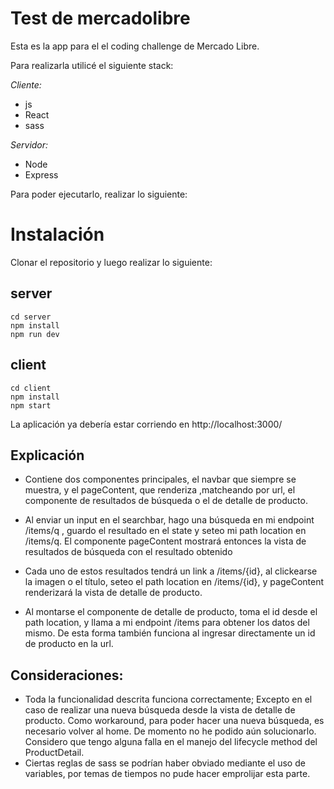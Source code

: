 # Test de mercadolibre

Esta es la app para el el coding challenge de Mercado Libre. 

Para realizarla utilicé el siguiente stack:

*Cliente:*
* js 
* React
* sass

*Servidor:*
* Node
* Express

Para poder ejecutarlo, realizar lo siguiente:

# Instalación

Clonar el repositorio y luego realizar lo siguiente:

## server

``` 
cd server 
npm install 
npm run dev 
 ```

## client

``` 
cd client
npm install
npm start 
```

La aplicación ya debería estar corriendo en http://localhost:3000/

## Explicación

- Contiene dos componentes principales, el navbar que siempre se muestra, y el pageContent, que renderiza ,matcheando por url, el componente de resultados de búsqueda o el de detalle de producto.

- Al enviar un input en el searchbar, hago una búsqueda en mi endpoint /items/q , guardo el resultado en el state y seteo mi path location en /items/q. El componente pageContent mostrará entonces la vista de resultados de búsqueda con el resultado obtenido

- Cada uno de estos resultados tendrá un link a /items/{id}, al clickearse la imagen o el título, seteo el path location en /items/{id}, y pageContent renderizará la vista de detalle de producto.

- Al montarse el componente de detalle de producto, toma el id desde el path location, y llama a mi endpoint /items para obtener los datos del mismo. De esta forma también funciona al ingresar directamente un id de producto en la url.

## Consideraciones:

- Toda la funcionalidad descrita funciona correctamente; Excepto en el caso de realizar una nueva búsqueda desde la vista de detalle de producto. Como workaround, para poder hacer una nueva búsqueda, es necesario volver al home. De momento no he podido aún solucionarlo. Considero que tengo alguna falla en el manejo del lifecycle method del ProductDetail.
- Ciertas reglas de sass se podrían haber obviado mediante el uso de variables, por temas de tiempos  no pude hacer emprolijar esta parte.
